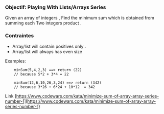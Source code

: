 ### Objectif: Playing With Lists/Arrays Series

Given an array of integers , Find the minimum sum which is obtained from summing each Two integers product .

### Contraintes

* Array/list will contain positives only .
* Array/list will always has even size

Examples:

```
    minSum(5,4,2,3) ==> return (22)
    // because 5*2 + 3*4 = 22
```

```
    minSum(12,6,10,26,3,24) ==> return (342)
    // because 3*26 + 6*24 + 10*12  = 342
```

Link
[https://www.codewars.com/kata/minimize-sum-of-array-array-series-number-1](https://www.codewars.com/kata/minimize-sum-of-array-array-series-number-1)